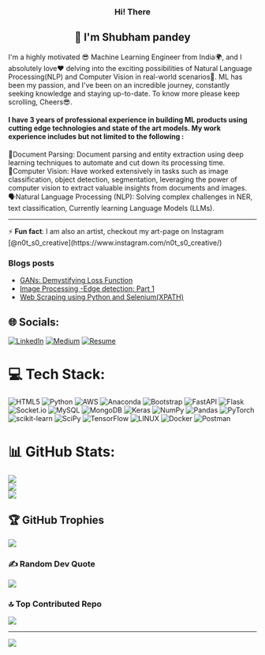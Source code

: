 <h3 align="center"> Hi! There </h3>
<h2 align="center"> 🙌 I'm Shubham pandey</h2>

I'm a highly motivated 😎 Machine Learning Engineer from India🌍, and I absolutely love❤ delving into the exciting possibilities of Natural Language Processing(NLP) and Computer Vision in real-world scenarios🦾. ML has been my passion, and I've been on an incredible journey, constantly seeking knowledge and staying up-to-date. To know more please keep scrolling, Cheers😎.
 
<h4>I have 3 years of professional experience in building ML products using cutting edge technologies and state of the art models. My work experience includes but not limited to the following :</h4>
 📜Document Parsing: Document parsing and entity extraction using deep learning techniques to automate and cut down its processing time.
<br> 🔬Computer Vision: Have worked extensively in tasks such as image classification, object detection, segmentation, leveraging the power of computer vision to extract valuable insights from documents and images.
<br> 🗣Natural Language Processing (NLP): Solving complex challenges in NER, text classification, Currently learning Language Models (LLMs).
<hr> ⚡ <b>Fun fact</b>: I am also an artist, checkout my art-page on Instagram [@n0t_s0_creative](https://www.instagram.com/n0t_s0_creative/)

### Blogs posts
<!-- BLOG-POST-LIST:START -->
- [GANs: Demystifying Loss Function](https://the-shubham-pandey.medium.com/gans-demystifying-loss-functions-318bf9ec1380?source=rss-839cba4253a8------2)
- [Image Processing -Edge detection: Part 1](https://the-shubham-pandey.medium.com/image-processing-edge-detection-part-1-d93b30f63a64?source=rss-839cba4253a8------2)
- [Web Scraping using Python and Selenium&lpar;XPATH&rpar;](https://medium.com/analytics-vidhya/web-scraping-using-python-and-selenium-xpath-f315f63ac229?source=rss-839cba4253a8------2)
<!-- BLOG-POST-LIST:END -->

## 🌐 Socials:
[![LinkedIn](https://img.shields.io/badge/LinkedIn-%230077B5.svg?logo=linkedin&logoColor=white)](https://linkedin.com/in/shubham-pandey-b93545147) [![Medium](https://img.shields.io/badge/Medium-12100E?logo=medium&logoColor=white)](https://medium.com/@@the-shubham-pandey) [![Resume](https://img.shields.io/badge/Resume-green)](https://drive.google.com/file/d/16K7aPoUMqvLDvsBvOPQ24pesqhTGtArB/view)

# 💻 Tech Stack:
![HTML5](https://img.shields.io/badge/html5-%23E34F26.svg?style=flat&logo=html5&logoColor=white) ![Python](https://img.shields.io/badge/python-3670A0?style=flat&logo=python&logoColor=ffdd54) ![AWS](https://img.shields.io/badge/AWS-%23FF9900.svg?style=flat&logo=amazon-aws&logoColor=white) ![Anaconda](https://img.shields.io/badge/Anaconda-%2344A833.svg?style=flat&logo=anaconda&logoColor=white) ![Bootstrap](https://img.shields.io/badge/bootstrap-%23563D7C.svg?style=flat&logo=bootstrap&logoColor=white) ![FastAPI](https://img.shields.io/badge/FastAPI-005571?style=flat&logo=fastapi) ![Flask](https://img.shields.io/badge/flask-%23000.svg?style=flat&logo=flask&logoColor=white) ![Socket.io](https://img.shields.io/badge/Socket.io-black?style=flat&logo=socket.io&badgeColor=010101) ![MySQL](https://img.shields.io/badge/mysql-%2300f.svg?style=flat&logo=mysql&logoColor=white) ![MongoDB](https://img.shields.io/badge/MongoDB-%234ea94b.svg?style=flat&logo=mongodb&logoColor=white) ![Keras](https://img.shields.io/badge/Keras-%23D00000.svg?style=flat&logo=Keras&logoColor=white) ![NumPy](https://img.shields.io/badge/numpy-%23013243.svg?style=flat&logo=numpy&logoColor=white) ![Pandas](https://img.shields.io/badge/pandas-%23150458.svg?style=flat&logo=pandas&logoColor=white) ![PyTorch](https://img.shields.io/badge/PyTorch-%23EE4C2C.svg?style=flat&logo=PyTorch&logoColor=white) ![scikit-learn](https://img.shields.io/badge/scikit--learn-%23F7931E.svg?style=flat&logo=scikit-learn&logoColor=white) ![SciPy](https://img.shields.io/badge/SciPy-%230C55A5.svg?style=flat&logo=scipy&logoColor=%white) ![TensorFlow](https://img.shields.io/badge/TensorFlow-%23FF6F00.svg?style=flat&logo=TensorFlow&logoColor=white) ![LINUX](https://img.shields.io/badge/Linux-FCC624?style=flat&logo=linux&logoColor=black) ![Docker](https://img.shields.io/badge/docker-%230db7ed.svg?style=flat&logo=docker&logoColor=white) ![Postman](https://img.shields.io/badge/Postman-FF6C37?style=flat&logo=postman&logoColor=white)
# 📊 GitHub Stats:
![](https://github-readme-stats.vercel.app/api?username=shubham-253&theme=city_light&hide_border=false&include_all_commits=false&count_private=false)<br/>
![](https://github-readme-streak-stats.herokuapp.com/?user=shubham-253&theme=city_light&hide_border=false)<br/>
![](https://github-readme-stats.vercel.app/api/top-langs/?username=shubham-253&theme=city_light&hide_border=false&include_all_commits=false&count_private=false&layout=compact)

## 🏆 GitHub Trophies
![](https://github-profile-trophy.vercel.app/?username=shubham-253&theme=juicyfresh&no-frame=true&no-bg=false&margin-w=4)

### ✍️ Random Dev Quote
![](https://quotes-github-readme.vercel.app/api?type=horizontal&theme=tokyonight)

### 🔝 Top Contributed Repo
![](https://github-contributor-stats.vercel.app/api?username=shubham-253&limit=3&theme=gruvbox&combine_all_yearly_contributions=true)

---
[![](https://visitcount.itsvg.in/api?id=shubham-253&icon=0&color=8)](https://visitcount.itsvg.in)
